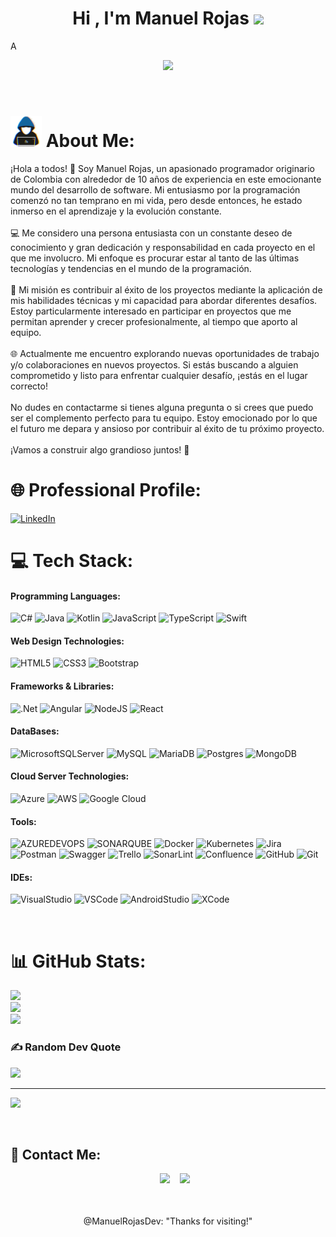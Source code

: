 <h1 align="center"><b>Hi , I'm Manuel Rojas </b><img src="https://media.giphy.com/media/hvRJCLFzcasrR4ia7z/giphy.gif" width="35"></h1>
<!--  -->A
<p align="center">
  <a href="https://github.com/DenverCoder1/readme-typing-svg"><img src="https://readme-typing-svg.herokuapp.com?font=Time+New+Roman&color=cyan&size=25&center=true&vCenter=true&width=800&height=100&lines=Bienvenido,;Soy+Manuel+Rojas..;Ingeniero+de+Sistemas,;Especialista+en+Seguridad+de+la+Información,;Desarrollador+de+Software+Full+Stack,;Mentalidad+Proactiva,;Capacidad+de+Aprendizaje+Constante,;Capacidad+Analítica+para+la+Resolución+de+Problemas+,;Trabajo+en+Equipo+con+Marcos+Ágiles.."></a>
</p>

<br>

# <picture><img src = "https://github.com/0xAbdulKhalid/0xAbdulKhalid/raw/main/assets/mdImages/about_me.gif" width = 50px></picture> About Me:
¡Hola a todos! 👋 Soy Manuel Rojas, un apasionado programador originario de Colombia con alrededor de 10 años de experiencia en este emocionante mundo del desarrollo de software. Mi entusiasmo por la programación comenzó no tan temprano en mi vida, pero desde entonces, he estado inmerso en el aprendizaje y la evolución constante.<br><br>💻 Me considero una persona entusiasta con un constante deseo de conocimiento y gran dedicación y responsabilidad en cada proyecto en el que me involucro. Mi enfoque es procurar estar al tanto de las últimas tecnologías y tendencias en el mundo de la programación.<br><br>🚀 Mi misión es contribuir al éxito de los proyectos mediante la aplicación de mis habilidades técnicas y mi capacidad para abordar diferentes desafíos. Estoy particularmente interesado en participar en proyectos que me permitan aprender y crecer profesionalmente, al tiempo que aporto al equipo.<br><br>🌐 Actualmente me encuentro explorando nuevas oportunidades de trabajo y/o colaboraciones en nuevos proyectos. Si estás buscando a alguien comprometido y listo para enfrentar cualquier desafío, ¡estás en el lugar correcto!<br><br>No dudes en contactarme si tienes alguna pregunta o si crees que puedo ser el complemento perfecto para tu equipo. Estoy emocionado por lo que el futuro me depara y ansioso por contribuir al éxito de tu próximo proyecto.<br><br>¡Vamos a construir algo grandioso juntos! 🚀


# 🌐 Professional Profile:
[![LinkedIn](https://img.shields.io/badge/LinkedIn-%230077B5.svg?logo=linkedin&logoColor=white)](https://linkedin.com/in/https://www.linkedin.com/in/manuelantoniorojasbarrero/) 

<!---- skills ---->
# 💻 Tech Stack:
#### Programming Languages:
![C#](https://img.shields.io/badge/c%23-%23239120.svg?style=for-the-badge&logo=csharp&logoColor=white) 
![Java](https://img.shields.io/badge/java-%23ED8B00.svg?style=for-the-badge&logo=openjdk&logoColor=white) 
![Kotlin](https://img.shields.io/badge/kotlin-%237F52FF.svg?style=for-the-badge&logo=kotlin&logoColor=white) 
![JavaScript](https://img.shields.io/badge/javascript-%23323330.svg?style=for-the-badge&logo=javascript&logoColor=%23F7DF1E) 
![TypeScript](https://img.shields.io/badge/typescript-%23007ACC.svg?style=for-the-badge&logo=typescript&logoColor=white) 
![Swift](https://img.shields.io/badge/swift-F54A2A?style=for-the-badge&logo=swift&logoColor=white) 

#### Web Design Technologies:
![HTML5](https://img.shields.io/badge/html5-%23E34F26.svg?style=for-the-badge&logo=html5&logoColor=white) 
![CSS3](https://img.shields.io/badge/css3-%231572B6.svg?style=for-the-badge&logo=css3&logoColor=white) 
![Bootstrap](https://img.shields.io/badge/bootstrap-%238511FA.svg?style=for-the-badge&logo=bootstrap&logoColor=white) 

#### Frameworks & Libraries:
![.Net](https://img.shields.io/badge/.NET-5C2D91?style=for-the-badge&logo=.net&logoColor=white) 
![Angular](https://img.shields.io/badge/angular-%23DD0031.svg?style=for-the-badge&logo=angular&logoColor=white) 
![NodeJS](https://img.shields.io/badge/node.js-6DA55F?style=for-the-badge&logo=node.js&logoColor=white) 
![React](https://img.shields.io/badge/react-%2320232a.svg?style=for-the-badge&logo=react&logoColor=%2361DAFB) 

#### DataBases:
![MicrosoftSQLServer](https://img.shields.io/badge/Microsoft%20SQL%20Server-CC2927?style=for-the-badge&logo=microsoft%20sql%20server&logoColor=white) 
![MySQL](https://img.shields.io/badge/mysql-%2300000f.svg?style=for-the-badge&logo=mysql&logoColor=white) 
![MariaDB](https://img.shields.io/badge/MariaDB-003545?style=for-the-badge&logo=mariadb&logoColor=white) 
![Postgres](https://img.shields.io/badge/postgres-%23316192.svg?style=for-the-badge&logo=postgresql&logoColor=white) 
![MongoDB](https://img.shields.io/badge/MongoDB-%234ea94b.svg?style=for-the-badge&logo=mongodb&logoColor=white) 

#### Cloud Server Technologies:
![Azure](https://img.shields.io/badge/azure-%230072C6.svg?style=for-the-badge&logo=microsoftazure&logoColor=white) 
![AWS](https://img.shields.io/badge/AWS-%23FF9900.svg?style=for-the-badge&logo=amazon-aws&logoColor=white) 
![Google Cloud](https://img.shields.io/badge/GoogleCloud-%234285F4.svg?style=for-the-badge&logo=google-cloud&logoColor=white)

#### Tools:
![AZUREDEVOPS](https://img.shields.io/badge/azuredevops-0078D7.svg?style=for-the-badge&logo=azuredevops&logoColor=white&color=%230078D7) 
![SONARQUBE](https://img.shields.io/badge/sonarqube-4E9BCD.svg?style=for-the-badge&logo=sonarqube&logoColor=white&color=%234E9BCD) 
![Docker](https://img.shields.io/badge/docker-%230db7ed.svg?style=for-the-badge&logo=docker&logoColor=white) 
![Kubernetes](https://img.shields.io/badge/kubernetes-%23326ce5.svg?style=for-the-badge&logo=kubernetes&logoColor=white) 
![Jira](https://img.shields.io/badge/jira-%230A0FFF.svg?style=for-the-badge&logo=jira&logoColor=white) 
![Postman](https://img.shields.io/badge/Postman-FF6C37?style=for-the-badge&logo=postman&logoColor=white) 
![Swagger](https://img.shields.io/badge/-Swagger-%23Clojure?style=for-the-badge&logo=swagger&logoColor=white) 
![Trello](https://img.shields.io/badge/Trello-%23026AA7.svg?style=for-the-badge&logo=Trello&logoColor=white) 
![SonarLint](https://img.shields.io/badge/SonarLint-CB2029?style=for-the-badge&logo=SONARLINT&logoColor=white) 
![Confluence](https://img.shields.io/badge/confluence-%23172BF4.svg?style=for-the-badge&logo=confluence&logoColor=white) 
![GitHub](https://img.shields.io/badge/github-%23121011.svg?style=for-the-badge&logo=github&logoColor=white) 
![Git](https://img.shields.io/badge/Git-F05032?style=for-the-badge&logo=git&logoColor=white) 

#### IDEs:
![VisualStudio](https://img.shields.io/badge/VisualStudio-%235C2D91?style=for-the-badge&logo=visualstudio&logoColor=white)
![VSCode](https://img.shields.io/badge/VSCode-007ACC?style=for-the-badge&logo=visual-studio-code&logoColor=white) 
![AndroidStudio](https://img.shields.io/badge/AndroidStudio-%233DDC84?style=for-the-badge&logo=androidstudio&logoColor=white)
![XCode](https://img.shields.io/badge/XCode-147EFB?style=for-the-badge&logo=xcode&logoColor=white) 

<!--/skills --->

<br>

# 📊 GitHub Stats:
![](https://github-readme-stats.vercel.app/api?username=Kronos57&theme=gotham&hide_border=false&include_all_commits=false&count_private=false)<br/>
![](https://github-readme-streak-stats.herokuapp.com/?user=Kronos57&theme=gotham&hide_border=false)<br/>
![](https://github-readme-stats.vercel.app/api/top-langs/?username=Kronos57&theme=gotham&hide_border=false&include_all_commits=false&count_private=false&layout=compact)

### ✍️ Random Dev Quote
![](https://quotes-github-readme.vercel.app/api?type=horizontal&theme=radical)

---
[![](https://visitcount.itsvg.in/api?id=Kronos57&icon=0&color=0)](https://visitcount.itsvg.in)

<br>

<!--- contact list section start --->
## 📮 Contact Me:

<section align="center" style="margin-left: 10px; margin-bottom: 27px;">
<!-- 	<a style="margin-left: 12px; text-decoration: none;" target="_blank" href="https://github.com/progdagi">
		<img src="https://www.svgrepo.com/show/512317/github-142.svg" width="45px">
	</a> -->
	<a style="margin-left: 12px; text-decoration: none;" target="_blank" href="https://www.linkedin.com/in/manuelantoniorojasbarrero/">
		<img src="https://www.svgrepo.com/show/138936/linkedin.svg" width="45px">
	</a>
<!-- 	<a style="margin-left: 12px; text-decoration: none;" target="_blank" href="">
		<img src="https://www.svgrepo.com/show/452229/instagram-1.svg" width="45px">
	</a>
	<a style="margin-left: 12px; text-decoration: none;" target="_blank" href="">
		<img src="https://www.svgrepo.com/show/452123/twitter.svg" width="48px">
	</a> -->
	<a style="margin-left: 12px; text-decoration: none;" target="_blank" href="mail:manuelrojasb57@gmail.com">
		<img src="https://www.svgrepo.com/show/249767/email-mail.svg" width="45px">
	</a>
</section>

<!--- contact list section end --->
<br>

<div align="center" style="margin-top: 5px;">
@ManuelRojasDev: "Thanks for visiting!"
</div>
<!-- Proudly created with GPRM ( https://gprm.itsvg.in ) -->

